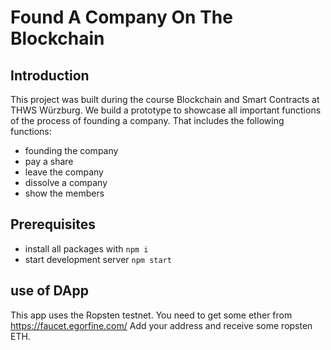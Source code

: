 # Found A Company On The Blockchain

## Introduction
This project was built during the course Blockchain and Smart Contracts at THWS Würzburg. We build a prototype to showcase all important
functions of the process of founding a company. That includes the following functions:
- founding the company
- pay a share
- leave the company
- dissolve a company
- show the members


## Prerequisites

- install all packages with ``npm i``
- start development server  ``npm start``

## use of DApp
This app uses the Ropsten testnet. You need to get some ether from https://faucet.egorfine.com/
Add your address and receive some ropsten ETH.


